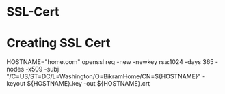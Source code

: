 # SSL-Cert
# Creating SSL Cert
HOSTNAME="home.com"
openssl req -new -newkey rsa:1024 -days 365 -nodes -x509 -subj "/C=US/ST=DC/L=Washington/O=BikramHome/CN=${HOSTNAME}" -keyout ${HOSTNAME}.key  -out ${HOSTNAME}.crt
